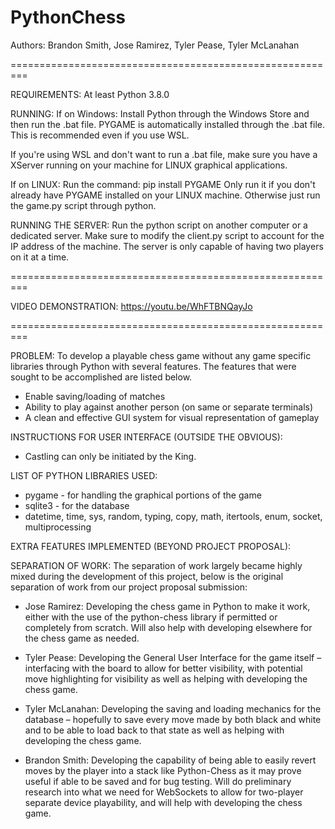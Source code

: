 # PythonChess
Authors:
Brandon Smith, Jose Ramirez, Tyler Pease, Tyler McLanahan

=========================================================

REQUIREMENTS:
At least Python 3.8.0

RUNNING:
If on Windows: Install Python through the Windows Store and then run the .bat file.
PYGAME is automatically installed through the .bat file.
This is recommended even if you use WSL.

If you're using WSL and don't want to run a .bat file, make sure you have a XServer
running on your machine for LINUX graphical applications.

If on LINUX:
Run the command: pip install PYGAME
Only run it if you don't already have PYGAME installed on your LINUX machine.
Otherwise just run the game.py script through python.

RUNNING THE SERVER:
Run the python script on another computer or a dedicated server. Make sure to modify the client.py script
to account for the IP address of the machine. The server is only capable of having two players on it
at a time.

=========================================================

VIDEO DEMONSTRATION:
https://youtu.be/WhFTBNQayJo

=========================================================

PROBLEM:
To develop a playable chess game without any game specific libraries through Python with several features. The features that were sought to be accomplished are listed below.
* Enable saving/loading of matches
* Ability to play against another person (on same or separate terminals)
* A clean and effective GUI system for visual representation of gameplay

INSTRUCTIONS FOR USER INTERFACE (OUTSIDE THE OBVIOUS):
* Castling can only be initiated by the King.

LIST OF PYTHON LIBRARIES USED:
* pygame - for handling the graphical portions of the game
* sqlite3 - for the database
* datetime, time, sys, random, typing, copy, math, itertools, enum, socket, multiprocessing

EXTRA FEATURES IMPLEMENTED (BEYOND PROJECT PROPOSAL):

SEPARATION OF WORK:
The separation of work largely became highly mixed during the development of this project, below is the original separation of work from our project proposal submission:
* Jose Ramirez: Developing the chess game in Python to make it work, either with the use of the python-chess library if permitted or completely from scratch.  Will also help with developing elsewhere for the chess game as needed.

* Tyler Pease: Developing the General User Interface for the game itself – interfacing with the board to allow for better visibility, with potential move highlighting for visibility as well as helping with developing the chess game.

* Tyler McLanahan: Developing the saving and loading mechanics for the database – hopefully to save every move made by both black and white and to be able to load back to that state as well as helping with developing the chess game.

* Brandon Smith: Developing the capability of being able to easily revert moves by the player into a stack like Python-Chess as it may prove useful if able to be saved and for bug testing. Will do preliminary research into what we need for WebSockets to allow for two-player separate device playability, and will help with developing the chess game.
